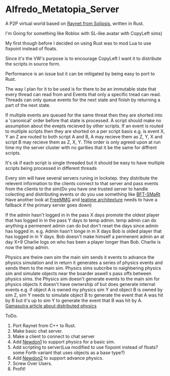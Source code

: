 # Alfredo_Metatopia_Server
A P2P virtual world based on [Raynet from Solipsis](https://hal.inria.fr/inria-00337057/document), written in Rust.

I'm Going for something like Roblox with SL-like avatar with CopyLeft sims)

My first though before I decided on using Rust was to mod Lua to use fixpoint instead of floats.

Since it's the VW's purpose is to encourage CopyLeft I want it to distribute the scripts in source form. 

Performance is an issue but it can be mitigated by being easy to port to Rust. 

The way I plan for it to be used is for there to be an immutable state that every thread can read from and Events that only a specific tread can read. Threads can only queue events for the next state and finish by returning a part of the next state. 

If multiple events are queued for the same threat then they are shorted into a 'canonical' order before that state is processed. A script should make no assumption about the evepts recieved by other scripts. If an event is routed to multiple scripts then they are shorted on a per script basis e.g. is event X, Y an Z are routed to both script A and B, A may recieve them as Z, Y, X and script B may recieve them as Z, X, Y. THe order is only agreed upon at run time my the server cluster with no garities that it be the same for diffrent scripts. 

It's ok if each script is single threaded but it should be easy to have multiple scripts being processed in different threads

Every sim will have several servers runing in lockstep. they distribute the relevent information to the clients connect to that server and pass events from the clients to the sim(Do you have one trusted server to handle colecting and distributing events or do you use something like [BFT-SMaRt](https://github.com/bft-smart/library) Have another look at [FreeMMG](https://sourceforge.net/projects/freemmg/files/) and [teatime architexture](https://oneofus.la/have-emacs-will-hack/files/2005_Teatime_Framework_Design.pdf) needs to have a fallback if the primary server goes down)

If the admin hasn't logged in in the pass X days promote the oldest player that has logged in in the pass Y days to temp admin. temp admin can do anything a permenent admin can do but don't reset the days since admin has logged in. e.g. Admin hasn't longe in in X days Bob is olded player that has logged in in Y days. Bob doesn't make himself a permenent admin an at day X+9 Charlie logs on who has been a player longer than Bob. Charlie is now the temp admin. 

Physics are theire  own sim the main sim sends it events to advance the physics simulation and in return it generates a series of physics events and sends them to the main sim. Physics sims subcribe to naighbering physics sim and simulate objects near the boarder aswell s pass offs between physics sims. the Physics sim doesn't generate events to the main sim for physics objects it doesn't have ownership of but does generate internal events e.g. if object A is owned my physics sim Y and object B is owned by sim Z, sim Y needs to simulate object B to generate the event that A was hit by B but it's up to sim Y to generate the event that B was hit by A. [Gamasutra article about distributed physics](https://www.gamasutra.com/view/feature/173977/scaling_a_physics_engine_to_.php?page=2) 

ToDo.
1. Port Raynet from C++ to Rust.
2. Make basic chat server.
3. Make a client to connect to chat server
4. Add [Newdon1](https://github.com/DrAlta/Newdon1) to support physics for a basic sim.
5. Add scripting to server(Lua modified to use fixpoint instead of floats? some Forth variant that uses objects as a base type?)
6. Add [Newdon2](https://github.com/DrAlta/Newdon2) to support advance physics.
7. Screw Over Users.
8. Profit!
